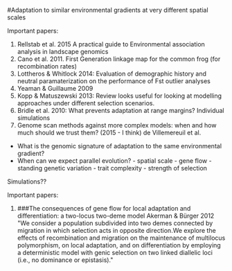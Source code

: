 #Adaptation to similar environmental gradients at very different spatial scales

Important papers: 

1. Rellstab et al. 2015 A practical guide to Environmental association analysis in landscape genomics
2. Cano et al. 2011. First Generation linkage map for the common frog (for recombination rates)
3. Lottheros & Whitlock 2014: Evaluation of demographic history and neutral paramaterization on the performance of Fst outlier analyses
4. Yeaman & Guillaume 2009
5. Kopp & Matuszewski 2013: Review looks useful for looking at modelling approaches under different selection scenarios. 
6. Bridle et al. 2010: What prevents adaptation at range margins? Individual simulations
7. Genome scan methods against more complex models: when and how much should we trust them? (2015 - I think) de Villemereuil et al. 


- What is the genomic signature of adaptation to the same environmental gradient?
- When can we expect parallel evolution? 
      - spatial scale
      - gene flow
      - standing genetic variation
      - trait complexity
      - strength of selection


Simulations??


Important papers:
1. ###The consequences of gene flow for local adaptation and differentiation: a two-locus two-deme model
Akerman & Bürger 2012
"We consider a population subdivided into two demes connected by migration
in which selection acts in opposite direction.We explore the effects of recombination
and migration on the maintenance of multilocus polymorphism, on local adaptation,
and on differentiation by employing a deterministic model with genic selection on
two linked diallelic loci (i.e., no dominance or epistasis)."
